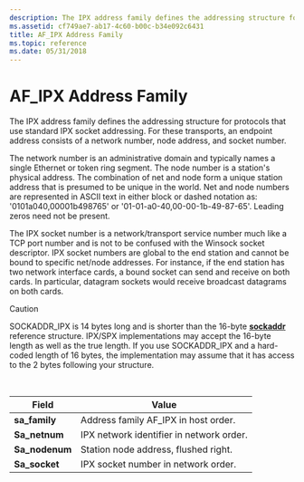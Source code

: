 ```yaml
---
description: The IPX address family defines the addressing structure for protocols that use standard IPX socket addressing. For these transports, an endpoint address consists of a network number, node address, and socket number.
ms.assetid: cf749ae7-ab17-4c60-b00c-b34e092c6431
title: AF_IPX Address Family
ms.topic: reference
ms.date: 05/31/2018
---
```


# AF\_IPX Address Family

The IPX address family defines the addressing structure for protocols that use standard IPX socket addressing. For these transports, an endpoint address consists of a network number, node address, and socket number.

The network number is an administrative domain and typically names a single Ethernet or token ring segment. The node number is a station's physical address. The combination of net and node form a unique station address that is presumed to be unique in the world. Net and node numbers are represented in ASCII text in either block or dashed notation as: '0101a040,00001b498765' or '01-01-a0-40,00-00-1b-49-87-65'. Leading zeros need not be present.

The IPX socket number is a network/transport service number much like a TCP port number and is not to be confused with the Winsock socket descriptor. IPX socket numbers are global to the end station and cannot be bound to specific net/node addresses. For instance, if the end station has two network interface cards, a bound socket can send and receive on both cards. In particular, datagram sockets would receive broadcast datagrams on both cards.

> [!Caution]  
> SOCKADDR\_IPX is 14 bytes long and is shorter than the 16-byte [**sockaddr**](sockaddr-2.md) reference structure. IPX/SPX implementations may accept the 16-byte length as well as the true length. If you use SOCKADDR\_IPX and a hard-coded length of 16 bytes, the implementation may assume that it has access to the 2 bytes following your structure.

 



| Field           | Value                                    |
|-----------------|------------------------------------------|
| **sa\_family**  | Address family AF\_IPX in host order.    |
| **Sa\_netnum**  | IPX network identifier in network order. |
| **Sa\_nodenum** | Station node address, flushed right.     |
| **Sa\_socket**  | IPX socket number in network order.      |



 

 

 




